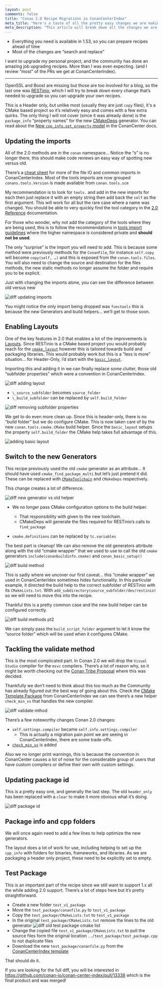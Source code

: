 ```yaml
---
layout: post
comments: false
title: "Conan 2.0 Recipe Migrations in ConanCenterIndex"
meta_title: "Here's a taste of all the pretty easy changes we are making in ConanCenterIndex getting ready for the Conan 2.0 launch"
meta_description: "This article will break down all the changes we are making in ConanCenterIndex for you slightly more complicated header-only recipe which uses CMake to install files instead of a simply copy. This makes it a great reference for more CMake based projects."
---
```


<script type="application/ld+json">
{ "@context": "https://schema.org", 
 "@type": "TechArticle",
 "headline": "Conan 2.0 Recipe Migrations in ConanCenterIndex",
 "alternativeHeadline": "Here's a taste of all the pretty easy changes we are making in ConanCenterIndex getting ready for the Conan 2.0 launch",
 "image": "https://docs.conan.io/en/latest/_images/frogarian.png",
 "author": "Christopher McArthur, Conan Developer Advocate",
 "genre": "C/C++", 
 "keywords": "c c++ package manager conan cmake header only package 2.0 migration recipe updates", 
 "publisher": {
    "@type": "Organization",
    "name": "Conan.io",
    "logo": {
      "@type": "ImageObject",
      "url": "https://media.jfrog.com/wp-content/uploads/2017/07/20134853/conan-logo-text.svg"
    }
},
 "datePublished": "2022-10-13",
 "description": "This article will break down all the changes we are making in ConanCenterIndex for you slightly more complicated header-only recipe which uses CMake to install files instead of a simply copy. This makes it a great reference for more CMake based projects.",
 }
</script>

- Everything you need is available in 1.53, so you can prepare recipes ahead of time
- Most of the changes are “search and replace”

I want to upgrade my personal project, and the community has done an amazing job upgrading recipes. More than I was even expecting. (and I review “most” of the PRs we get at ConanCenterIndex).

---

OpenSSL and Boost are missing but those are too involved for a blog, so the last one was [RESTinio](https://github.com/conan-io/conan-center-index/blob/1c3556ccd1cb04a6023d0170ba04552649eb45f3/recipes/restinio/all/conanfile.py), which I will try to break down every change that’s needed to upgrade so you can upgrade your own recipes.

This is a Header only, but unlike most (usually they are just ``copy`` files), it's a CMake based project so it’s relatively easy and comes with a few extra quirks. The only thing I will not cover (since it was already done) is the ``package_info`` “property names” for the new [CMakeDeps](https://docs.conan.io/en/latest/reference/conanfile/tools/cmake/cmakedeps.html) generator. You can read about the [New ``cpp_info.set_property`` model](https://github.com/conan-io/conan-center-index/blob/master/docs/v2_migration.md#new-cpp_info-set_property-model) in the ConanCenter docs.

## Updating the imports

All of the 2.0 methods are in the ``conan`` namespace… Notice the “s” is no longer there, this should make code reviews an easy way of spotting new versus old.

There’s a [cheat sheet](https://github.com/conan-io/conan-center-index/blob/master/docs/v2_linter.md#import-conanfile-from-conan) for more of the file IO and common imports in ConanCenterIndex. Most of the tools imports are now grouped ``conans.tools.Version`` is made available from ``conan.tools.scm``

My recommendation is to look for ``tools.`` and add in the new imports for each then just replace it with an empty string then add back the ``self`` as the first argument. This will work for all but the rare case where a name was changed. You should be able to very quickly find the tool category in the [2.0 Reference](https://docs.conan.io/en/2.0/reference/tools.html) documentation.

For those who wonder, why not add the category of the tools where they are being used, this is to follow the recommendations in [tools import guidelines](https://docs.conan.io/en/latest/reference/conanfile/tools.html?highlight=main%20guidelines) where the higher namespace is considered private and **should not be used**.

The only “surprise” is the import you will need to add. This is because some method were previously methods for the ``ConanFile``, for instance ``self.copy`` will become ``copy(self, …)`` and this is exposed from the ``conan.tools.files``. You will also need to change the source and destination for the files methods, the new static methods no longer assume the folder and require you to be explicit.

Just with changing the imports alone, you can see the difference between old versus new

![diff updating imports](https://lh5.googleusercontent.com/5X14uDbu3jQP0235dESPzXLhFmMP3vRXTbEPC0aJBjE5p0tLnUayC7xN_vCSSH0Lh8khJRxIVhhiqKb4qXSg9z69T0u0yiZ123R9jv39R_EtipSl76Vt55c_QzHZfOSsgoYmnDpAggsr9zEQ0npHm0B-588P8fag5yVyJRSgxF7maUmtxvxBoq6jPA)

You might notice the only import being dropped was ``functools`` this is because the new Generators and build helpers… we’ll get to those soon.

## Enabling Layouts

One of the key features in 2.0 that enables a lot of the improvements is [Layouts](https://docs.conan.io/en/latest/reference/conanfile/tools/layout.html#predefined-layouts). Since RESTinio is a CMake based project you would probably reach for the [``cmake_layout``](https://docs.conan.io/en/latest/reference/conanfile/tools/cmake/cmake_layout.html) however this is tailored towards build and packaging libraries. This would probably work but this is a “less is more” situation… for Header-Only, i’d start with the [``basic_layout``](https://docs.conan.io/en/latest/reference/conanfile/tools/layout.html#basic-layout).

Importing this and adding it in we can finally replace some clutter, those old “subfolder properties” which were a convention in ConanCenterIndex.

![diff adding layout](https://lh4.googleusercontent.com/cHkSjdEeh6DVKXORS7CQdotn5hWGbGKB4MnL3MxhTcPcvsyzbOlAGSBdbSI4m3XmcvnwUENhq1Snxhe-A9Z0iUG1aX_KXz2DOXFm8XUrQPG6l4MlrUO6HIuaPO8c1TfMxjXu_gpinDI3EIkqSeeniUC3yFKiUQ3n4Zn3fc0k6Q2e6g-aPfkmrahA7w)

- ``\_source_subfolder`` becomes ``source_folder``
- ``\_build_subfolder`` can be replaced by ``self.build_folder``

![diff removing subfolder properties](https://lh3.googleusercontent.com/fYSzRonQUk5FccNB5ROil14743lhjdoljr8e2IE-0eUZ_oK9jYMOZSwSkhQW4zgGB5vaRxUEGpJ0iWJ37UTddxOonwZDnd3zAEcbTzDzQXu9BJHM3NX-42ioYY_W0NGKsLoDw366Y31Se1VqgHwMMXLGYcvm2VUzT1CofmL8588Ou5TaxQW5hAzY2w)

We get to do even more clean up. Since this is header-only, there is no “build folder” but we do configure CMake. This is now taken care of by the new ``conan.tools.cmake.CMake`` build helper. Since the ``basic_layout`` setups the property ``self.build_folder`` the CMake help takes full advantage of this.

![adding basic layout](https://lh4.googleusercontent.com/6LrL2joBMkdRL_fenTr-_r6U5_GL9vPunsgoOplrSzRv-0vmG0GRnWUeSz2ekz9XwrbxLX1Ovl8q6hNX_wlK34S711h-ouc1xfQCsLTg2uqhtBVGQg-Pi477Fgn7PWNUKTh45qiMr-6vThh6BxCadqefpg4cqj-coGTnyP_KMmWme5eo4L1iYBYEcw)

## Switch to the new Generators

This recipe previously used the old ``cmake`` generator as an attribute… It should have used ``cmake_find_package_multi`` but let’s just pretend it did. These can be replaced with [``CMakeToolchain``](https://docs.conan.io/en/2.0/reference/tools/cmake/cmaketoolchain.html) and ``CMakeDeps`` respectively.

This change creates a lot of difference.

![diff new generator vs old helper](https://lh4.googleusercontent.com/xdHPxK5OieGYAg1Nf9VbP0nYnUidEIR-a_lsFVBBgmaCWiME0KhtnWDc4InqIow0oZqutmchgZhXiLDP3cWkxR6tmqfeIUkw7Q6pteQoRWghunzqPT4FuLngiyEGPBNSbye8D3aW_7vM_lw2EewQpg3qVuNFoR01CN3dGWk7xvQAS5oMg3owH72M-w)

- We no longer pass CMake configuration options to the build helper.

  - That responsibility with given to the new toolchain.
  - CMakeDeps will generate the files required for RESTinio’s calls to ``find_package``

- ``cmake.definitions`` can be replaced by ``tc.variables``

The best part is cleanup! We can also remove the old generators attribute along with the old “cmake wrapper” that we used to use to call the old ``cmake`` generators ``include(conanbuildinfo.cmake)`` and ``conan_basic_setup()``

![diff build method](https://lh6.googleusercontent.com/EnqlmgX_WvCe9uSg6ekDqIkxGD8hUbkzKtO3N2goc8VmivB_pGFGbzqqLyJ8OMG2N8MQ_3w364w0KwprdChmDQr5ux--NTJq8M-NqOCxcG01tYhq1UA-gfRcCqx2c9J12lAK1tpwN492teFp2ahhPW_mQpUeU2a4zIEQ7zn-YpIG8OObUha7INSBsw)

This is sadly where we uncover our first caveat… this “cmake wrapper” we used in ConanCenterIdex sometimes hides functionality. In this particular example, it directed the build help to the correct subfolder of RESTinio with its ``CMakeLists.txt``. With ``add_subdirectory(source_subfolder/dev/restinio)`` so we will need to move this into the recipe.

Thankful this is a pretty common case and the new build helper can be configured correctly.

![diff build methods pt2](https://lh6.googleusercontent.com/lfTqL25PkFCD8Iw-l_zK3peA19bTkhg_lpaMCl0ZZ5uPzK6IFJumv2AnXWJTtreVtJ98wnwOfm0WAUr99Gk7DIL0KQ6u_fCi1srLumQS1GlzViPxEuBqQTr90eWwRxxAOi5rnBiAcBDxVyls6w0eH1tXuXeNuwijvdG6ug7doBxrOODZ5y2y6CSfVg)

We can simply pass the ``build_script_folder`` argument to let it know the “source folder” which will be used when it configures CMake.

## Tackling the validate method

This is the most complicated part. In Conan 2.0 we will drop the ``Visual Studio`` compiler for the ``msvc`` compilers. There’s a lot of reason why, so it might be worth checking out the [Conan Tribe Proposal](https://github.com/conan-io/tribe/blob/main/design/032-msvc_support.md) where this was decided.

Thankfully we don’t need to think about this too much as the Community has already figured out the best way of going about this. Check the [CMake Template Package](https://github.com/conan-io/conan-center-index/blob/master/docs/package_templates/cmake_package/all/conanfile.py#L90) from ConanCenterIndex we can see there’s a new helper ``check_min_vs`` that handles the new compiler.

![diff validate mthod](https://lh4.googleusercontent.com/M-8F-pfrnSKSDGuz2FqUMq_I7eZDI4RanbKXbrKdNZrijyF__su5OrKtihbeh0Q0ZBV6zm9h7HR_Y3uzR_0SrtqmgKG_uCnvhobcGrFQb3ymWJwwU_FutQr6JDLeYriV4TsxcSsvvmrwdqE7rVS525F_TL3V1w_Gnq7lQ1GqtA_ZZsQMMdCYnUPjRQ)

There’s a few noteworthy changes Conan 2.0 changes:

- ``self.settings.compiler`` became ``self.info.settings.compiler``
  - This is actually a migration pain point we are seeing in ConanCenterIndex, there are some trade-offs.
- [``check_min_vs``](https://docs.conan.io/en/2.0/reference/tools/microsoft/helpers.html#check-min-vs) is added

Also we no longer print warnings, this is because the convention in ConanCenter causes a lot of noise for the considerable group of users that have custom compilers or define their own with custom settings.

## Updating package id

This is a pretty easy one, and generally the last step. The old ``header_only`` has been replaced with a ``clear`` to make it more obvious what it’s doing.

![diff package id](https://lh6.googleusercontent.com/xdo5uBZlKIUdpGi3eEkLNOSzjjE6QnRTYAMnMI1_72zuT4nDROmNxExYn452ACSzOvlECvMEO_vD17P9Y_EO_fWIXGjAAmPh2tNzQmQr5YiYE0Ul7nnux6tClKyoOxV5fRc5YJBvZcgk187ZNVg8cugV8YH9V4VUoCTKerg6MT86cIrmzHO6pni59w)

## Package info and cpp folders

We will once again need to add a few lines to help optimize the new generators.

The layout does a lot of work for use, including helping to set up the ``cpp_info`` with folders for binaries, frameworks, and libraries. As we are packaging a header only project, these need to be explicitly set to empty.

## Test Package

This is an important part of the recipe since we still want to support 1.x all the while adding 2.0 support. There’s a lot of steps here but it’s pretty straightforward.

- Create a new folder ``test_v1_package``
- Move the ``test_package/conanfile.py`` to ``test_v1_package``
- Copy the ``test_package/CMakeLists.txt`` to ``test_v1_package``
- In the original ``test_package/CMakeLists.txt`` remove the lines to the old generator
  ![diff old test package cmake list](https://lh3.googleusercontent.com/VxqOvH7ZX37BPlC5EFCpNM1efSIRP1IYPor8i9b1iw8vaR9ppAUXrPoGIXRhSU3yPU13lwNgYccICkMMhKdSVb0zMvPvP_BTNAvfQyY_PwrMP43djvC7p50ER8KaIkb-GWhxHzCqz_2YAG3dkgSW3V0fwXSLaYYbncR9jBMS8gtLawvHjNm2h4doZA)
- Change the copied file ``test_v1_package/CMakeLists.txt`` to pull the source files form the original location ``../test_package/test_package.cpp`` to not duplicate files
- Download the new ``test_package/conanfile.py`` from the [ConanCenterIndex template](https://github.com/conan-io/conan-center-index/blob/master/docs/package_templates/header_only/all/test_package/conanfile.py)

That should do it.

If you are looking for the full diff, you will be interested in <https://github.com/conan-io/conan-center-index/pull/13338> which is the final product and was merged!
